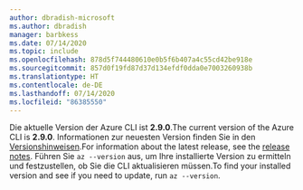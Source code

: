 ```yaml
---
author: dbradish-microsoft
ms.author: dbradish
manager: barbkess
ms.date: 07/14/2020
ms.topic: include
ms.openlocfilehash: 878d5f744480610e0b5f6b407a4c55cd42be918e
ms.sourcegitcommit: 857d0f19fd87d37d134efdf0dda0e7003260938b
ms.translationtype: HT
ms.contentlocale: de-DE
ms.lasthandoff: 07/14/2020
ms.locfileid: "86385550"
---
```

<span data-ttu-id="d943f-101">Die aktuelle Version der Azure CLI ist __2.9.0__.</span><span class="sxs-lookup"><span data-stu-id="d943f-101">The current version of the Azure CLI is __2.9.0__.</span></span> <span data-ttu-id="d943f-102">Informationen zur neuesten Version finden Sie in den [Versionshinweisen](../release-notes-azure-cli.md).</span><span class="sxs-lookup"><span data-stu-id="d943f-102">For information about the latest release, see the [release notes](../release-notes-azure-cli.md).</span></span> <span data-ttu-id="d943f-103">Führen Sie `az --version` aus, um Ihre installierte Version zu ermitteln und festzustellen, ob Sie die CLI aktualisieren müssen.</span><span class="sxs-lookup"><span data-stu-id="d943f-103">To find your installed version and see if you need to update, run `az --version`.</span></span>
